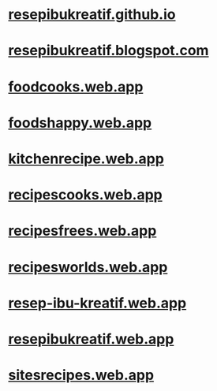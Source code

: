 # <a href="https://resepibukreatif.github.io">resepibukreatif.github.io</a>
# <a href="https://resepibukreatif.blogspot.com">resepibukreatif.blogspot.com</a>
# <a href="https://foodcooks.web.app">foodcooks.web.app</a>
# <a href="https://foodshappy.web.app">foodshappy.web.app</a>
# <a href="https://kitchenrecipe.web.app">kitchenrecipe.web.app</a>
# <a href="https://recipescooks.web.app">recipescooks.web.app</a>
# <a href="https://recipesfrees.web.app">recipesfrees.web.app</a>
# <a href="https://recipesworlds.web.app">recipesworlds.web.app</a>
# <a href="https://resep-ibu-kreatif.web.app">resep-ibu-kreatif.web.app</a>
# <a href="https://resepibukreatif.web.app">resepibukreatif.web.app</a>
# <a href="https://sitesrecipes.web.app">sitesrecipes.web.app</a>
